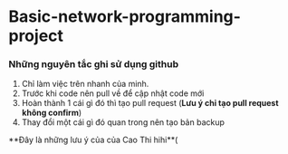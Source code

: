 # Basic-network-programming-project
### Những nguyên tắc ghi sử dụng github
1. Chỉ làm việc trên nhanh của minh.
2. Trước khi code nên pull về để cập nhật code mới
3. Hoàn thành 1 cái gì đó thì tạo pull request (**Lưu ý chỉ tạo pull request không confirm**)
4. Thay đổi một cái gì đó quan trong nên tạo bản backup 
<p>**Đây là những lưu ý của của Cao Thi hihi**(</p>
